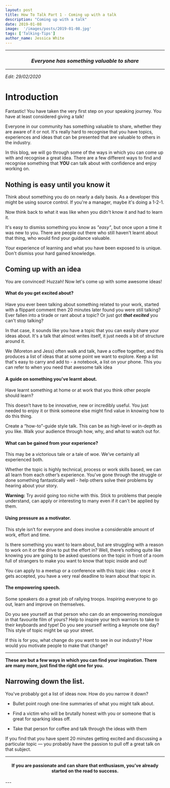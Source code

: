 ```yaml
---
layout: post
title: How To Talk Part 1 - Coming up with a talk
description: "Coming up with a talk"
date: 2019-01-08
image:  '/images/posts/2019-01-08.jpg'
tags: ['Talking-Tips']
author_name: Jessica White
---
```


----
<center>
<h3 class="quote"><i>Everyone has something valuable to share</i> </h3>
</center>

---

_Edit: 29/02/2020_

# Introduction

Fantastic! You have taken the very first step on your speaking journey. You have at least considered giving a talk!

Everyone in our community has something valuable to share, whether they are aware of it or not. It's really hard to recognise that you have topics, experiences and ideas that can be presented that are valuable to others in the industry.

In this blog, we will go through some of the ways in which you can come up with and recognise a great idea. There are a few different ways to find and recognise something that **YOU** can talk about with confidence and enjoy working on.

## Nothing is easy until you know it

Think about something you do on nearly a daily basis. As a developer this might be using source control. If you're a manager, maybe it's doing a 1-2-1.

Now think back to what it was like when you didn't know it and had to learn it.

It's easy to dismiss something you know as _"easy"_, but once upon a time it was new to you. There are people out there who still haven't learnt about that thing, who would find your guidance valuable.

Your experience of learning and what you have been exposed to is unique. Don't dismiss your hard gained knowledge.

## Coming up with an idea

You are convinced! Huzzah! Now let's come up with some awesome ideas!

####  What do you get excited about?

Have you ever been talking about something related to your work, started with a flippant comment then 20 minutes later found you were still talking? Ever fallen into a tirade or rant about a topic? Or just got **_that excited_** you can't stop talking?

In that case, it sounds like you have a topic that you can easily share your ideas about. It's a talk that almost writes itself, it just needs a bit of structure around it.

We (Moreton and Jess) often walk and talk, have a coffee together, and this produces a list of ideas that at some point we want to explore. Keep a list that's easy to carry and add to - a notebook, a list on your phone. This you can refer to when you need that awesome talk idea

#### A guide on something you've learnt about.

Have learnt something at home or at work that you think other people should learn? 

This doesn’t have to be innovative, new or incredibly useful. You just needed to enjoy it or think someone else might find value in knowing how to do this thing. 

Create a “how-to”-guide style talk. This can be as high-level or in-depth as you like. Walk your audience through how, why, and what to watch out for.

#### What can be gained from your experience?

This may be a victorious tale or a tale of woe. We’ve certainly all experienced both. 

Whether the topic is highly technical, process or work skills based, we can all learn from each other’s experience. You've gone through the struggle or done something fantastically well - help others solve their problems by hearing about your story.

**Warning:** Try avoid going too niche with this. Stick to problems that people understand, can apply or interesting to many even if it can't be applied by them.

#### Using pressure as a motivator.

This style isn’t for everyone and does involve a considerable amount of work, effort and time. 

Is there something you want to learn about, but are struggling with a reason to work on it or the drive to put the effort in? Well, there’s nothing quite like knowing you are going to be asked questions on the topic in front of a room full of strangers to make you want to know that topic inside and out!

You can apply to a meetup or a conference with this topic idea - once it gets accepted, you have a very real deadline to learn about that topic in.

#### The empowering speech.

Some speakers do a great job of rallying troops. Inspiring everyone to go out, learn and improve on themselves. 

Do you see yourself as that person who can do an empowering monologue in that favourite film of yours? Help to inspire your tech warriors to take to their keyboards and type! Do you see yourself writing a keynote one day? This style of topic might be up your street.

If this is for you, what change do you want to see in our industry? How would you motivate people to make that change?

<hr/>

**These are but a few ways in which you can find your inspiration. There are many more, just find the right one for you.**


## Narrowing down the list.

You've probably got a list of ideas now. How do you narrow it down?

- Bullet point rough one-line summaries of what you might talk about.

- Find a victim who will be brutally honest with you or someone that is great for sparking ideas off.

- Take that person for coffee and talk through the ideas with them

If you find that you have spent 20 minutes getting excited and discussing a particular topic — you probably have the passion to pull off a great talk on that subject.


---
<center>
<h4 class="quote">If you are passionate and can share that enthusiasm, you’ve already started on the road to success.</h4>
</center>
---
